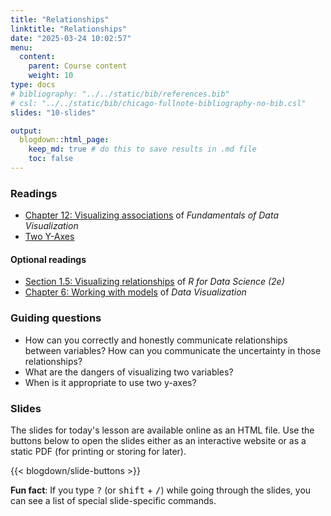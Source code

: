```yaml
---
title: "Relationships"
linktitle: "Relationships"
date: "2025-03-24 10:02:57"
menu:
  content:
    parent: Course content
    weight: 10
type: docs
# bibliography: "../../static/bib/references.bib"
# csl: "../../static/bib/chicago-fullnote-bibliography-no-bib.csl"
slides: "10-slides"

output:
  blogdown::html_page:
    keep_md: true # do this to save results in .md file
    toc: false
---
```


### Readings

- <i class="fas fa-book"></i> [Chapter 12: Visualizing associations](https://clauswilke.com/dataviz/visualizing-associations.html) of *Fundamentals of Data Visualization*
- <i class="fas fa-external-link-square-alt"></i> [Two Y-Axes](https://kieranhealy.org/blog/archives/2016/01/16/two-y-axes/)


#### Optional readings
- <i class="fas fa-book"></i> [Section 1.5: Visualizing relationships](https://r4ds.hadley.nz/data-visualize#visualizing-relationships) of *R for Data Science (2e)*
- <i class="fas fa-book"></i> [Chapter 6: Working with models](https://socviz.co/modeling.html#modeling) of *Data Visualization*


### Guiding questions

- How can you correctly and honestly communicate relationships between variables? How can you communicate the uncertainty in those relationships?
- What are the dangers of visualizing two variables?
- When is it appropriate to use two y-axes?


### Slides

The slides for today's lesson are available online as an HTML file. Use the buttons below to open the slides either as an interactive website or as a static PDF (for printing or storing for later).

{{< blogdown/slide-buttons >}}

**Fun fact**: If you type <kbd>?</kbd> (or <kbd>shift</kbd> + <kbd>/</kbd>) while going through the slides, you can see a list of special slide-specific commands.
